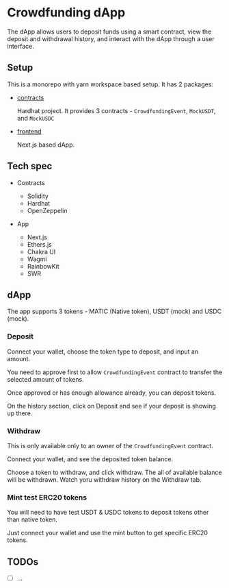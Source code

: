 # Crowdfunding dApp

The dApp allows users to deposit funds using a smart contract, view the deposit and withdrawal history, and interact with the dApp through a user interface. 

## Setup

This is a monorepo with yarn workspace based setup. It has 2 packages:

- [contracts](./packages/contracts/)
  
  Hardhat project. It provides 3 contracts - `CrowdfundingEvent`, `MockUSDT`, and `MockUSDC`

- [frontend](./packages/frontend/)

  Next.js based dApp. 

## Tech spec

- Contracts

  - Solidity
  - Hardhat
  - OpenZeppelin

- App
  - Next.js
  - Ethers.js
  - Chakra UI
  - Wagmi
  - RainbowKit
  - SWR

## dApp 

The app supports 3 tokens - MATIC (Native token), USDT (mock) and USDC (mock).

### Deposit 

Connect your wallet, choose the token type to deposit, and input an amount.

You need to approve first to allow `CrowdfundingEvent` contract to transfer the selected amount of tokens.

Once approved or has enough allowance already, you can deposit tokens.

On the history section, click on Deposit and see if your deposit is showing up there.

### Withdraw

This is only available only to an owner of the `CrowdfundingEvent` contract.

Connect your wallet, and see the deposited token balance.

Choose a token to withdraw, and click withdraw. The all of available balance will be withdrawn. Watch yoru withdraw history on the Withdraw tab.

### Mint test ERC20 tokens

You will need to have test USDT & USDC tokens to deposit tokens other than native token.

Just connect your wallet and use the mint button to get specific ERC20 tokens.

## TODOs

- [ ] ...


